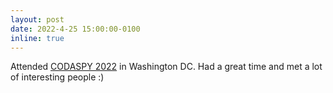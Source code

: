 ```yaml
---
layout: post
date: 2022-4-25 15:00:00-0100
inline: true
---
```


Attended [CODASPY 2022](http://www.codaspy.org/2022/program.html) in Washington DC. Had a great time and met a lot of interesting people :) 
